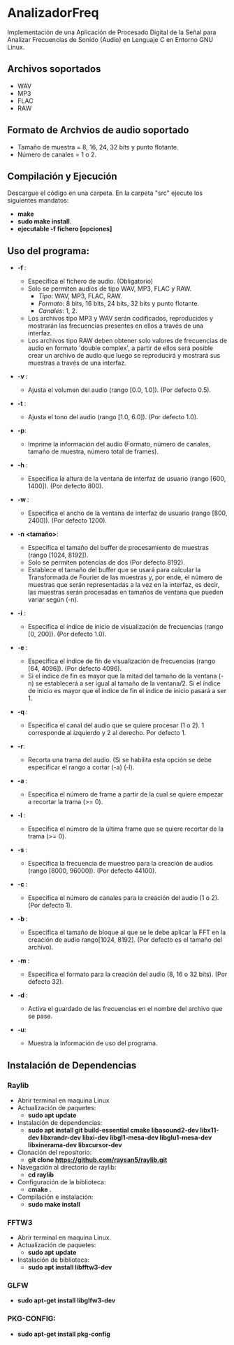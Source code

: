 # AnalizadorFreq
Implementación de una Aplicación de Procesado Digital de la Señal para Analizar Frecuencias de Sonido (Audio) en Lenguaje C en Entorno GNU Linux. 

## Archivos soportados
- WAV
- MP3
- FLAC
- RAW

## Formato de Archvios de audio soportado
- Tamaño de muestra = 8, 16, 24, 32 bits y punto flotante.
- Número de canales = 1 o 2.

## Compilación y Ejecución
Descargue el código en una carpeta.
En la carpeta "src" ejecute los siguientes mandatos:
- **make**
- **sudo make install**.
- **ejecutable -f fichero [opciones]**

## Uso del programa:

- **-f <fichero>**:
  - Especifica el fichero de audio. (Obligatorio)
  - Solo se permiten audios de tipo WAV, MP3, FLAC y RAW.
    - *Tipo*: WAV, MP3, FLAC, RAW.
    - *Formato*: 8 bits, 16 bits, 24 bits, 32 bits y punto flotante.
    - *Canales*: 1, 2.
  - Los archivos tipo MP3 y WAV serán codificados, reproducidos y mostrarán las frecuencias presentes en ellos a través de una interfaz.
  - Los archivos tipo RAW deben obtener solo valores de frecuencias de audio en formato 'double complex', a partir de ellos será posible crear un archivo de audio que luego se reproducirá y mostrará sus muestras a través de una interfaz.

- **-v <volumen>**:
  - Ajusta el volumen del audio (rango [0.0, 1.0]). (Por defecto 0.5).

- **-t <tono>**:
  - Ajusta el tono del audio (rango [1.0, 6.0]). (Por defecto 1.0).

- **-p**:
  - Imprime la información del audio (Formato, número de canales, tamaño de muestra, número total de frames).

- **-h <alto>**:
  - Especifica la altura de la ventana de interfaz de usuario (rango [600, 1400]). (Por defecto 800).

- **-w <ancho>**:
  - Especifica el ancho de la ventana de interfaz de usuario (rango [800, 2400]). (Por defecto 1200).

- **-n <tamaño>**:
  - Especifica el tamaño del buffer de procesamiento de muestras (rango [1024, 8192]).
  - Solo se permiten potencias de dos (Por defecto 8192).
  - Establece el tamaño del buffer que se usará para calcular la Transformada de Fourier de las muestras y, por ende, el número de muestras que serán representadas a la vez en la interfaz, es decir, las muestras serán procesadas en tamaños de ventana que pueden variar según (-n).

- **-i <inicio>**:
  - Especifica el índice de inicio de visualización de frecuencias (rango [0, 200]). (Por defecto 1.0).

- **-e <fin>**:
  - Especifica el índice de fin de visualización de frecuencias (rango [64, 4096]). (Por defecto 4096).
  - Si el índice de fin es mayor que la mitad del tamaño de la ventana (-n) se establecerá a ser igual al tamaño de la ventana/2. Si el índice de inicio es mayor que el índice de fin el índice de inicio pasará a ser 1.

- **-q <canal>**:
  - Especifica el canal del audio que se quiere procesar (1 o 2). 1 corresponde al izquierdo y 2 al derecho. Por defecto 1.

- **-r**:
  - Recorta una trama del audio. (Si se habilita esta opción se debe especificar el rango a cortar (-a) (-l).

- **-a <inicio>**:
  - Especifica el número de frame a partir de la cual se quiere empezar a recortar la trama (>= 0).

- **-l <fin>**:
  - Especifica el número de la última frame que se quiere recortar de la trama (>= 0).

- **-s <frecuencia>**:
  - Especifica la frecuencia de muestreo para la creación de audios (rango [8000, 96000]). (Por defecto 44100).

- **-c <canales>**:
  - Especifica el número de canales para la creación del audio (1 o 2). (Por defecto 1).

- **-b <bloque>**:
  - Especifica el tamaño de bloque al que se le debe aplicar la FFT en la creación de audio rango[1024, 8192]. (Por defecto es el tamaño del archivo).

- **-m <formato>**:
  - Especifica el formato para la creación del audio (8, 16 o 32 bits). (Por defecto 32).

- **-d <nombre>**:
  - Activa el guardado de las frecuencias en el nombre del archivo que se pase.

- **-u**:
  - Muestra la información de uso del programa.
 
## Instalación de Dependencias

### Raylib 
- Abrir terminal en maquina Linux
- Actualización de paquetes:
   - **sudo apt update**
- Instalación de dependencias:
  - **sudo apt install git build-essential cmake libasound2-dev libx11-dev libxrandr-dev libxi-dev libgl1-mesa-dev libglu1-mesa-dev libxinerama-dev libxcursor-dev**
- Clonación del repositorio:
  - **git clone https://github.com/raysan5/raylib.git**
- Navegación al directorio de raylib:
  - **cd raylib**
- Configuración de la biblioteca: 
  - **cmake .**
- Compilación e instalación: 
  - **sudo make install**

### FFTW3
- Abrir terminal en maquina Linux.
- Actualización de paquetes: 
  - **sudo apt update**
- Instalación de biblioteca: 
  - **sudo apt install libfftw3-dev**

### GLFW
- **sudo apt-get install libglfw3-dev**

### PKG-CONFIG: 
- **sudo apt-get install pkg-config**






